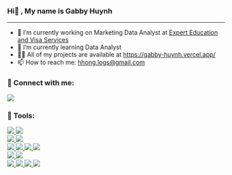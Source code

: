 ### Hi👋 , My name is Gabby Huynh
---------------------------------------
- 🔭 I’m currently working on Marketing Data Analyst at <a href="http://experteducation.com/vietnam">Expert Education and Visa Services</a>
- 🌱 I’m currently learning Data Analyst
- 👨‍💻 All of my projects are available at <a href="https://gabby-huynh.vercel.app/">https://gabby-huynh.vercel.app/</a>
- 📫 How to reach me: <a href="mailto:hhong.logs@gmail.com">hhong.logs@gmail.com</a>

<h3>👋 Connect with me:</h3>
<a href="https://www.linkedin.com/in/gabbyhuynh5"><img src="https://img.shields.io/badge/linkedin-%230177B5?style=flat&logo=linkedin&logoColor=white"/></a> 

<h3>👋 Tools:</h3>
<div>
  <a href="https://datastudio.google.com/">
    <img src="https://img.shields.io/badge/Data Studio-%234285F4?style=flat&logo=google-datastudio&logoColor=white" />
  </a>
  <a href="https://powerbi.microsoft.com/">
    <img src="https://img.shields.io/badge/Power BI-%23F2C811?style=flat&logo=microsoft-power-bi&logoColor=white" />
  </a>
</div>
<div>
  <a href="https://ads.google.com/">
    <img src="https://img.shields.io/badge/Google Ads-%234285F4?style=flat&logo=google-ads&logoColor=white" />
  </a>
  <a href="https://www.facebook.com/business/tools/meta-business-tools">
    <img src="https://img.shields.io/badge/Meta-%234285F4?style=flat&logo=meta&logoColor=white" />
  </a>
</div>
<div>
  <a href="https://drive.google.com/">
    <img src="https://img.shields.io/badge/Google Drive-%234285F4?style=flat&logo=google-drive&logoColor=white" />
  </a>
  <a href="https://analytics.google.com/">
    <img src="https://img.shields.io/badge/Google Analytics-%23E37400?style=flat&logo=google-analytics&logoColor=white" />
  </a>
  <a href="https://search.google.com/search-console">
    <img src="https://img.shields.io/badge/Google Search Console-%234285F4?style=flat&logo=google-search-console&logoColor=white" />
  </a>
  <a href="https://www.google.com/sheets">
    <img src="https://img.shields.io/badge/Google Sheets-%234285F4?style=flat&logo=google-sheets&logoColor=white" />
  </a>
</div>
<div>
  <a href="https://trello.com/">
    <img src="https://img.shields.io/badge/Trello-%234285F4?style=flat&logo=trello&logoColor=white" />
  </a>
  <a href="https://www.notion.so/">
    <img src="https://img.shields.io/badge/Notion-%23000000?style=flat&logo=notion&logoColor=white" />
  </a>
</div>
<div>
  <a href="https://www.adobe.com/products/photoshop.html">
    <img src="https://img.shields.io/badge/Photoshop-%230077DD?style=flat&logo=adobe-photoshop&logoColor=white" />
  </a>
  <a href="https://www.adobe.com/products/illustrator.html">
    <img src="https://img.shields.io/badge/Illustrator-%23FF9A00?style=flat&logo=adobe-illustrator&logoColor=white" />
  </a>
  <a href="https://www.canva.com/">
    <img src="https://img.shields.io/badge/Canva-%2300C4CC?style=flat&logo=canva&logoColor=white" />
  </a>
  <a href="https://www.capcut.net/">
    <img src="https://img.shields.io/badge/Capcut-%2314151D?style=flat&logo=capcut&logoColor=white" />
  </a>
</div>


